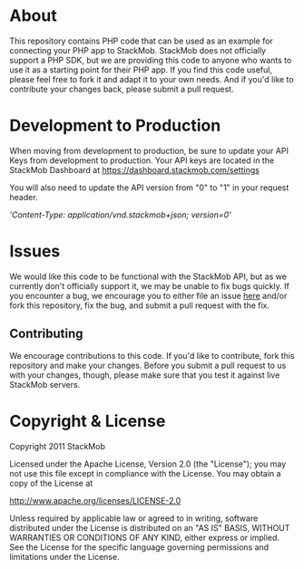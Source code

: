# About
This repository contains PHP code that can be used as an example for connecting your PHP app to StackMob. 
StackMob does not officially support a PHP SDK, but we are providing this code to anyone who wants to use it as a starting point for their PHP app.
If you find this code useful, please feel free to fork it and adapt it to your own needs. And if you'd like to contribute your changes back, please submit a pull request.

# Development to Production
When moving from development to production, be sure to update your API Keys from development to production.  Your API keys are located in the StackMob Dashboard at https://dashboard.stackmob.com/settings

You will also need to update the API version from "0" to "1" in your request header.

<em>'Content-Type: application/vnd.stackmob+json; version=0'</em>

# Issues
We would like this code to be functional with the StackMob API, but as we currently don't officially support it, we may be unable to fix bugs quickly. If you encounter a bug, we encourage you to either file an issue [here](https://github.com/stackmob/stackmob-php-examples/issues) and/or fork this repository, fix the bug, and submit a pull request with the fix.

## Contributing
We encourage contributions to this code. If you'd like to contribute, fork this repository and make your changes. Before you submit a pull request to us with your changes, though, please make sure that you test it against live StackMob servers.

# Copyright & License

Copyright 2011 StackMob

Licensed under the Apache License, Version 2.0 (the "License");
you may not use this file except in compliance with the License.
You may obtain a copy of the License at

http://www.apache.org/licenses/LICENSE-2.0

Unless required by applicable law or agreed to in writing, software
distributed under the License is distributed on an "AS IS" BASIS,
WITHOUT WARRANTIES OR CONDITIONS OF ANY KIND, either express or implied.
See the License for the specific language governing permissions and
limitations under the License.
